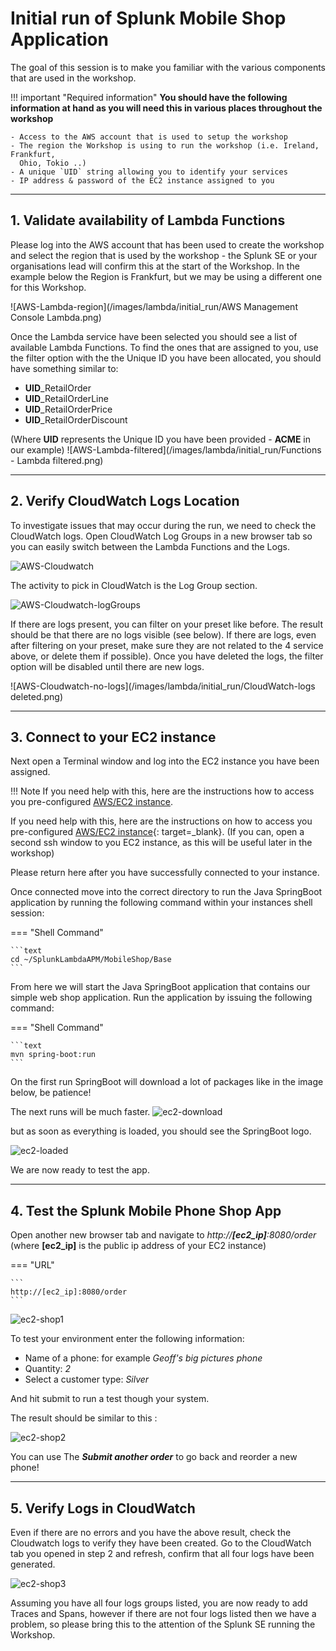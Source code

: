 # Initial run of Splunk Mobile Shop Application

The goal of this session is to make you familiar with the various components that are used in the workshop.

!!! important "Required information"
    **You should have the following information at hand as you will need this in various places throughout the workshop**

    - Access to the AWS account that is used to setup the workshop
    - The region the Workshop is using to run the workshop (i.e. Ireland, Frankfurt,
      Ohio, Tokio ..)
    - A unique `UID` string allowing you to identify your services
    - IP address & password of the EC2 instance assigned to you

---

## 1. Validate availability of Lambda Functions

Please log into the AWS account that has been used to create the workshop and select the region that is used by the workshop - the Splunk SE or your organisations lead will confirm this at the start of the Workshop.  In the example below the Region is Frankfurt, but we may be using a different one for this Workshop.

![AWS-Lambda-region](/images/lambda/initial_run/AWS Management Console Lambda.png)

Once the Lambda service have been selected you should see a list of available Lambda Functions.  To find the ones that are assigned to you, use the filter option with the the Unique ID you have been allocated, you should have something similar to:

- **UID**_RetailOrder
- **UID**_RetailOrderLine
- **UID**_RetailOrderPrice
- **UID**_RetailOrderDiscount

(Where **UID**  represents the Unique ID you have been provided - **ACME** in our example)
![AWS-Lambda-filtered](/images/lambda/initial_run/Functions - Lambda filtered.png)

---

## 2. Verify CloudWatch Logs Location

To investigate issues that may occur during the run, we need to check the CloudWatch logs.  Open CloudWatch Log Groups in a new browser tab so you can easily switch between the Lambda Functions and the Logs.

![AWS-Cloudwatch](/images/lambda/initial_run/CloudWatch.png)

The activity to pick in CloudWatch is the Log Group section.

![AWS-Cloudwatch-logGroups](/images/lambda/initial_run/CloudWatch_LogGroups.png)

If there are logs present, you can filter on your preset like before. The result should be that there are no logs visible (see below). If there are logs, even after filtering on your preset, make sure they are not related to the 4 service above, or delete them if possible). Once you have deleted the logs, the filter option will be disabled until there are new logs.  

![AWS-Cloudwatch-no-logs](/images/lambda/initial_run/CloudWatch-logs deleted.png)

---

## 3. Connect to your EC2 instance

Next open a Terminal window and log into the EC2 instance you have been assigned.

!!! Note
    If you need help with this, here are the instructions how to access you pre-configured [AWS/EC2 instance](../../../otel/connect-info/).

If you need help with this, here are the instructions on how to access you pre-configured [AWS/EC2 instance](../../../otel/connect-info/){: target=_blank}.  (If you can, open a second ssh window to you EC2 instance, as this will be useful later in the workshop)

Please return here after you have successfully connected to your instance.

Once connected move into the correct directory to run the Java SpringBoot application by running the following command within your instances shell session:

=== "Shell Command"

    ```text
    cd ~/SplunkLambdaAPM/MobileShop/Base
    ```

From here we will start the Java SpringBoot application that contains our simple web shop application.
Run the application by issuing the following command:

=== "Shell Command"

    ```text
    mvn spring-boot:run 
    ```

On the first run SpringBoot will download a lot of packages like in the image below, be patience!

The next runs will be much faster.
![ec2-download](/images/lambda/initial_run/downloading.png)

but as soon as everything is loaded, you should see the SpringBoot logo.

![ec2-loaded](/images/lambda/initial_run/Springboot.png)

We are now ready to test the app.

---

## 4. Test the Splunk Mobile Phone Shop App

Open another new browser tab and navigate to *http://**[ec2_ip]**:8080/order* (where **[ec2_ip]** is the public ip address of your EC2 instance)

=== "URL"

    ```
    http://[ec2_ip]:8080/order
    ```

![ec2-shop1](/images/lambda/initial_run/Shop.png)

To test your environment enter the following information:

- Name of a phone: for example *Geoff's big pictures phone*
- Quantity:  *2*
- Select a customer type: *Silver*

And hit submit to run a test though your system.

The result should be similar to this :

![ec2-shop2](/images/lambda/initial_run/Shop-result.png)

You can use The ***Submit another order***  to go back and reorder a new phone!

---

## 5. Verify Logs in CloudWatch

Even if there are no errors and you have the above result, check the Cloudwatch logs to verify they have been created.
Go to the CloudWatch tab you opened in step 2 and refresh, confirm that all four logs have been generated.

![ec2-shop3](/images/lambda/initial_run/CloudWatchLogs-created.png)

Assuming you have all four logs groups listed, you are now ready to add Traces and Spans, however if there are not four logs listed then we have a problem, so please bring this to the attention of the Splunk SE running the Workshop.

